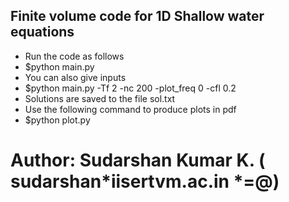 ## Finite volume code for 1D Shallow water equations

- Run the code as follows
- $python main.py 
- You can also give inputs
- $python main.py -Tf 2 -nc 200 -plot_freq 0 -cfl 0.2
- Solutions are saved to the file sol.txt
- Use the following command to produce plots in pdf
- $python plot.py 
# Author: Sudarshan Kumar K. ( sudarshan*iisertvm.ac.in   *=@)